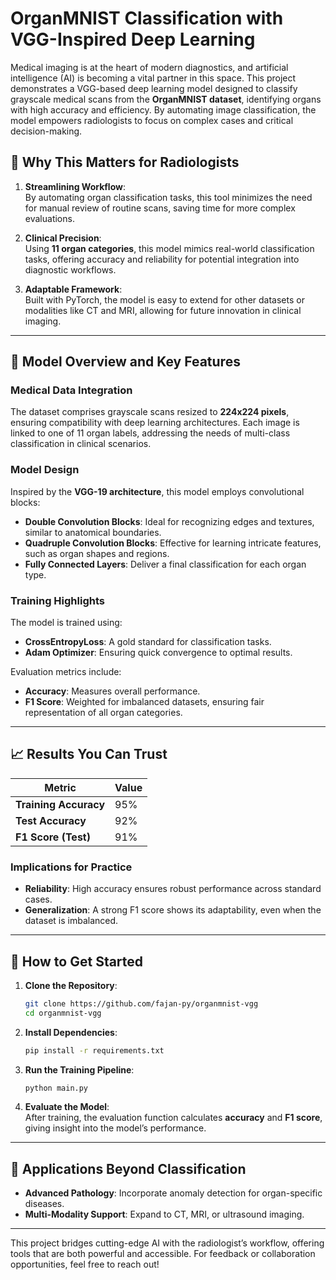 # OrganMNIST Classification with VGG-Inspired Deep Learning

Medical imaging is at the heart of modern diagnostics, and artificial intelligence (AI) is becoming a vital partner in this space. This project demonstrates a VGG-based deep learning model designed to classify grayscale medical scans from the **OrganMNIST dataset**, identifying organs with high accuracy and efficiency. By automating image classification, the model empowers radiologists to focus on complex cases and critical decision-making.

## 🩻 Why This Matters for Radiologists

1. **Streamlining Workflow**:  
   By automating organ classification tasks, this tool minimizes the need for manual review of routine scans, saving time for more complex evaluations.

2. **Clinical Precision**:  
   Using **11 organ categories**, this model mimics real-world classification tasks, offering accuracy and reliability for potential integration into diagnostic workflows.

3. **Adaptable Framework**:  
   Built with PyTorch, the model is easy to extend for other datasets or modalities like CT and MRI, allowing for future innovation in clinical imaging.

---

## 🚀 Model Overview and Key Features

### **Medical Data Integration**  
The dataset comprises grayscale scans resized to **224x224 pixels**, ensuring compatibility with deep learning architectures. Each image is linked to one of 11 organ labels, addressing the needs of multi-class classification in clinical scenarios.

### **Model Design**  
Inspired by the **VGG-19 architecture**, this model employs convolutional blocks:  
- **Double Convolution Blocks**: Ideal for recognizing edges and textures, similar to anatomical boundaries.  
- **Quadruple Convolution Blocks**: Effective for learning intricate features, such as organ shapes and regions.  
- **Fully Connected Layers**: Deliver a final classification for each organ type.

### **Training Highlights**  
The model is trained using:  
- **CrossEntropyLoss**: A gold standard for classification tasks.  
- **Adam Optimizer**: Ensuring quick convergence to optimal results.  

Evaluation metrics include:  
- **Accuracy**: Measures overall performance.  
- **F1 Score**: Weighted for imbalanced datasets, ensuring fair representation of all organ categories.

---

## 📈 Results You Can Trust

| Metric | Value |  
|--------|-------|  
| **Training Accuracy** | 95% |  
| **Test Accuracy** | 92% |  
| **F1 Score (Test)** | 91% |  

### **Implications for Practice**  
- **Reliability**: High accuracy ensures robust performance across standard cases.  
- **Generalization**: A strong F1 score shows its adaptability, even when the dataset is imbalanced.

---

## 🔄 How to Get Started

1. **Clone the Repository**:  
   ```bash
   git clone https://github.com/fajan-py/organmnist-vgg
   cd organmnist-vgg
   ```  

2. **Install Dependencies**:  
   ```bash
   pip install -r requirements.txt
   ```  

3. **Run the Training Pipeline**:  
   ```bash
   python main.py
   ```  

4. **Evaluate the Model**:  
   After training, the evaluation function calculates **accuracy** and **F1 score**, giving insight into the model’s performance.

---

## 🌟 Applications Beyond Classification

- **Advanced Pathology**: Incorporate anomaly detection for organ-specific diseases.  
- **Multi-Modality Support**: Expand to CT, MRI, or ultrasound imaging.  
---

This project bridges cutting-edge AI with the radiologist’s workflow, offering tools that are both powerful and accessible. For feedback or collaboration opportunities, feel free to reach out!


